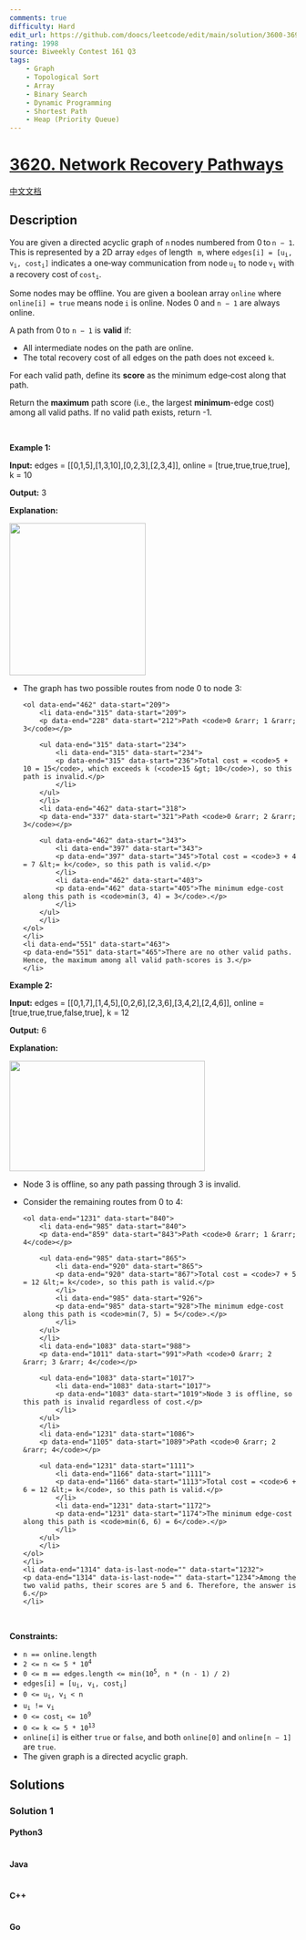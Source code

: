 ```yaml
---
comments: true
difficulty: Hard
edit_url: https://github.com/doocs/leetcode/edit/main/solution/3600-3699/3620.Network%20Recovery%20Pathways/README_EN.md
rating: 1998
source: Biweekly Contest 161 Q3
tags:
    - Graph
    - Topological Sort
    - Array
    - Binary Search
    - Dynamic Programming
    - Shortest Path
    - Heap (Priority Queue)
---
```


<!-- problem:start -->

# [3620. Network Recovery Pathways](https://leetcode.com/problems/network-recovery-pathways)

[中文文档](/solution/3600-3699/3620.Network%20Recovery%20Pathways/README.md)

## Description

<!-- description:start -->

<p data-end="502" data-start="75">You are given a directed acyclic graph of <code>n</code> nodes numbered from 0 to <code>n &minus; 1</code>. This is represented by a 2D array <code data-end="201" data-start="194">edges</code> of length<font face="monospace"> <code>m</code></font>, where <code data-end="255" data-start="227">edges[i] = [u<sub>i</sub>, v<sub>i</sub>, cost<sub>i</sub>]</code> indicates a one‑way communication from node <code data-end="304" data-start="300">u<sub>i</sub></code> to node <code data-end="317" data-start="313">v<sub>i</sub></code> with a recovery cost of <code data-end="349" data-start="342">cost<sub>i</sub></code>.</p>

<p data-end="502" data-start="75">Some nodes may be offline. You are given a boolean array <code data-end="416" data-start="408">online</code> where <code data-end="441" data-start="423">online[i] = true</code> means node <code data-end="456" data-start="453">i</code> is online. Nodes 0 and <code>n &minus; 1</code> are always online.</p>

<p data-end="547" data-start="504">A path from 0 to <code>n &minus; 1</code> is <strong data-end="541" data-start="532">valid</strong> if:</p>

<ul>
	<li>All intermediate nodes on the path are online.</li>
	<li data-end="676" data-start="605">The total recovery cost of all edges on the path does not exceed <code>k</code>.</li>
</ul>

<p data-end="771" data-start="653">For each valid path, define its <strong data-end="694" data-start="685">score</strong> as the minimum edge‑cost along that path.</p>

<p data-end="913" data-start="847">Return the <strong>maximum</strong> path score (i.e., the largest <strong>minimum</strong>-edge cost) among all valid paths. If no valid path exists, return -1.</p>

<p>&nbsp;</p>
<p><strong class="example">Example 1:</strong></p>

<div class="example-block">
<p><strong>Input:</strong> <span class="example-io">edges = [[0,1,5],[1,3,10],[0,2,3],[2,3,4]], online = [true,true,true,true], k = 10</span></p>

<p><strong>Output:</strong> <span class="example-io">3</span></p>

<p><strong>Explanation:</strong></p>

<p><img alt="" src="https://fastly.jsdelivr.net/gh/doocs/leetcode@main/solution/3600-3699/3620.Network%20Recovery%20Pathways/images/graph-10.png" style="width: 239px; height: 267px;" /></p>

<ul data-end="551" data-start="146">
	<li data-end="462" data-start="146">
	<p data-end="206" data-start="148">The graph has two possible routes from node 0 to node 3:</p>

    <ol data-end="462" data-start="209">
    	<li data-end="315" data-start="209">
    	<p data-end="228" data-start="212">Path <code>0 &rarr; 1 &rarr; 3</code></p>

    	<ul data-end="315" data-start="234">
    		<li data-end="315" data-start="234">
    		<p data-end="315" data-start="236">Total cost = <code>5 + 10 = 15</code>, which exceeds k (<code>15 &gt; 10</code>), so this path is invalid.</p>
    		</li>
    	</ul>
    	</li>
    	<li data-end="462" data-start="318">
    	<p data-end="337" data-start="321">Path <code>0 &rarr; 2 &rarr; 3</code></p>

    	<ul data-end="462" data-start="343">
    		<li data-end="397" data-start="343">
    		<p data-end="397" data-start="345">Total cost = <code>3 + 4 = 7 &lt;= k</code>, so this path is valid.</p>
    		</li>
    		<li data-end="462" data-start="403">
    		<p data-end="462" data-start="405">The minimum edge‐cost along this path is <code>min(3, 4) = 3</code>.</p>
    		</li>
    	</ul>
    	</li>
    </ol>
    </li>
    <li data-end="551" data-start="463">
    <p data-end="551" data-start="465">There are no other valid paths. Hence, the maximum among all valid path‐scores is 3.</p>
    </li>

</ul>
</div>

<p><strong class="example">Example 2:</strong></p>

<div class="example-block">
<p><strong>Input:</strong> <span class="example-io">edges = [[0,1,7],[1,4,5],[0,2,6],[2,3,6],[3,4,2],[2,4,6]], online = [true,true,true,false,true], k = 12</span></p>

<p><strong>Output:</strong> <span class="example-io">6</span></p>

<p><strong>Explanation:</strong></p>

<p><img alt="" src="https://fastly.jsdelivr.net/gh/doocs/leetcode@main/solution/3600-3699/3620.Network%20Recovery%20Pathways/images/graph-11.png" style="width: 343px; height: 194px;" /></p>

<ul>
	<li data-end="790" data-start="726">
	<p data-end="790" data-start="728">Node 3 is offline, so any path passing through 3 is invalid.</p>
	</li>
	<li data-end="1231" data-start="791">
	<p data-end="837" data-start="793">Consider the remaining routes from 0 to 4:</p>

    <ol data-end="1231" data-start="840">
    	<li data-end="985" data-start="840">
    	<p data-end="859" data-start="843">Path <code>0 &rarr; 1 &rarr; 4</code></p>

    	<ul data-end="985" data-start="865">
    		<li data-end="920" data-start="865">
    		<p data-end="920" data-start="867">Total cost = <code>7 + 5 = 12 &lt;= k</code>, so this path is valid.</p>
    		</li>
    		<li data-end="985" data-start="926">
    		<p data-end="985" data-start="928">The minimum edge‐cost along this path is <code>min(7, 5) = 5</code>.</p>
    		</li>
    	</ul>
    	</li>
    	<li data-end="1083" data-start="988">
    	<p data-end="1011" data-start="991">Path <code>0 &rarr; 2 &rarr; 3 &rarr; 4</code></p>

    	<ul data-end="1083" data-start="1017">
    		<li data-end="1083" data-start="1017">
    		<p data-end="1083" data-start="1019">Node 3 is offline, so this path is invalid regardless of cost.</p>
    		</li>
    	</ul>
    	</li>
    	<li data-end="1231" data-start="1086">
    	<p data-end="1105" data-start="1089">Path <code>0 &rarr; 2 &rarr; 4</code></p>

    	<ul data-end="1231" data-start="1111">
    		<li data-end="1166" data-start="1111">
    		<p data-end="1166" data-start="1113">Total cost = <code>6 + 6 = 12 &lt;= k</code>, so this path is valid.</p>
    		</li>
    		<li data-end="1231" data-start="1172">
    		<p data-end="1231" data-start="1174">The minimum edge‐cost along this path is <code>min(6, 6) = 6</code>.</p>
    		</li>
    	</ul>
    	</li>
    </ol>
    </li>
    <li data-end="1314" data-is-last-node="" data-start="1232">
    <p data-end="1314" data-is-last-node="" data-start="1234">Among the two valid paths, their scores are 5 and 6. Therefore, the answer is 6.</p>
    </li>

</ul>
</div>

<p>&nbsp;</p>
<p><strong>Constraints:</strong></p>

<ul>
	<li data-end="42" data-start="20"><code data-end="40" data-start="20">n == online.length</code></li>
	<li data-end="63" data-start="45"><code data-end="61" data-start="45">2 &lt;= n &lt;= 5 * 10<sup>4</sup></code></li>
	<li data-end="102" data-start="66"><code data-end="100" data-start="66">0 &lt;= m == edges.length &lt;= </code><code>min(10<sup>5</sup>, n * (n - 1) / 2)</code></li>
	<li data-end="102" data-start="66"><code data-end="127" data-start="105">edges[i] = [u<sub>i</sub>, v<sub>i</sub>, cost<sub>i</sub>]</code></li>
	<li data-end="151" data-start="132"><code data-end="149" data-start="132">0 &lt;= u<sub>i</sub>, v<sub>i</sub> &lt; n</code></li>
	<li data-end="166" data-start="154"><code data-end="164" data-start="154">u<sub>i</sub> != v<sub>i</sub></code></li>
	<li data-end="191" data-start="169"><code data-end="189" data-start="169">0 &lt;= cost<sub>i</sub> &lt;= 10<sup>9</sup></code></li>
	<li data-end="213" data-start="194"><code data-end="211" data-start="194">0 &lt;= k &lt;= 5 * 10<sup>13</sup></code></li>
	<li data-end="309" data-start="216"><code data-end="227" data-start="216">online[i]</code> is either <code data-end="244" data-is-only-node="" data-start="238">true</code> or <code data-end="255" data-start="248">false</code>, and both <code data-end="277" data-start="266">online[0]</code> and <code data-end="295" data-start="282">online[n &minus; 1]</code> are <code data-end="306" data-start="300">true</code>.</li>
	<li data-end="362" data-is-last-node="" data-start="312">The given graph is a directed acyclic graph.</li>
</ul>

<!-- description:end -->

## Solutions

<!-- solution:start -->

### Solution 1

<!-- tabs:start -->

#### Python3

```python

```

#### Java

```java

```

#### C++

```cpp

```

#### Go

```go

```

<!-- tabs:end -->

<!-- solution:end -->

<!-- problem:end -->
